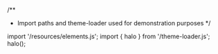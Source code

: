 <!--
type: template
name: accordion
-->
/**
 * Import paths and theme-loader used for demonstration purposes
 */

import '/resources/elements.js';
import { halo } from '/theme-loader.js';
halo();
